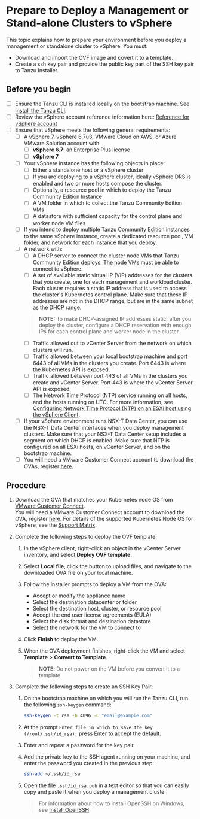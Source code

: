 # Prepare to Deploy a Management or Stand-alone Clusters to vSphere

This topic explains how to prepare your environment before you deploy a management or standalone cluster to vSphere. You must:

* Download and import the OVF image and covert it to a template.
* Create a ssh key pair and provide the public key part of the SSH key pair to Tanzu Installer.

## Before you begin

* [ ] Ensure the Tanzu CLI is installed locally on the bootstrap machine. See [Install the Tanzu CLI](cli-installation.md).
* [ ] Review the vSphere account reference information here: [Reference for vSphere account](ref-vsphere.md)
* [ ] Ensure that vSphere meets the following general requirements:
  * [ ] A vSphere 7, vSphere 6.7u3, VMware Cloud on AWS, or Azure VMware Solution account with:
    * [ ] **vSphere 6.7**: an Enterprise Plus license
    * [ ] **vSphere 7**
  * [ ] Your vSphere instance has the following objects in place:
    * [ ] Either a standalone host or a vSphere cluster
    * [ ] If you are deploying to a vSphere cluster, ideally vSphere DRS is enabled and two or more hosts compose the cluster.
    * [ ] Optionally, a resource pool in which to deploy the Tanzu Community Edition Instance
    * [ ] A VM folder in which to collect the Tanzu Community Edition VMs
    * [ ] A datastore with sufficient capacity for the control plane and worker node VM files
  * [ ] If you intend to deploy multiple Tanzu Community Edition instances to the same vSphere instance, create a dedicated resource pool, VM folder, and network for each instance that you deploy.
  * [ ] A network with:
    * [ ] A DHCP server to connect the cluster node VMs that Tanzu Community Edition deploys. The node VMs must be able to connect to vSphere.
    * [ ] A set of available static virtual IP (VIP) addresses for the clusters that you create,  one for each management and workload cluster. Each cluster requires a static IP address that is used to access the cluster's Kubernetes control plane. Make sure that these IP addresses are not in the DHCP range, but are in the same subnet as the DHCP range.
    > **NOTE:** To make DHCP-assigned IP addresses static, after you deploy the cluster, configure a DHCP reservation with enough IPs for each control plane and worker node in the cluster.
    * [ ] Traffic allowed out to vCenter Server from the network on which clusters will run.
    * [ ] Traffic allowed between your local bootstrap machine and port 6443 of all VMs in the clusters you create. Port 6443 is where the Kubernetes API is exposed.
    * [ ] Traffic allowed between port 443 of all VMs in the clusters you create and vCenter Server. Port 443 is where the vCenter Server API is exposed.
    * [ ] The Network Time Protocol (NTP) service running on all hosts, and the hosts running on UTC. For more information, see [Configuring Network Time Protocol (NTP) on an ESXi host using the vSphere Client](https://kb.vmware.com/s/article/57147).
  * [ ] If your vSphere environment runs NSX-T Data Center, you can use the NSX-T Data Center interfaces when you deploy management clusters. Make sure that your NSX-T Data Center setup includes a segment on which DHCP is enabled. Make sure that NTP is configured on all ESXi hosts, on vCenter Server, and on the bootstrap machine.
  * [ ] You will need a VMware Customer Connect account to download the OVAs, register [here](https://customerconnect.vmware.com/account-registration).

## Procedure

1. Download the OVA that matches your Kubernetes node OS from [VMware Customer Connect](https://customerconnect.vmware.com/downloads/get-download?downloadGroup=TCE-090).  
You will need a VMware Customer Connect account to download the OVA, register [here](https://customerconnect.vmware.com/account-registration).  For details of the supported Kubernetes Node OS for vSphere, see the [Support Matrix](support-matrix/#infrastructure-providers-target-platforms).

1. Complete the following steps to deploy the OVF template:
   1. In the vSphere client, right-click an object in the vCenter Server inventory, and select **Deploy OVF template**.
   1. Select **Local file**, click the button to upload files, and navigate to the downloaded OVA file on your local machine.
   1. Follow the installer prompts to deploy a VM from the OVA:

      * Accept or modify the appliance name
      * Select the destination datacenter or folder
      * Select the destination host, cluster, or resource pool
      * Accept the end user license agreements (EULA)
      * Select the disk format and destination datastore
      * Select the network for the VM to connect to

   1. Click **Finish** to deploy the VM.
   1. When the OVA deployment finishes, right-click the VM and select **Template** > **Convert to Template**.

      > **NOTE**: Do not power on the VM before you convert it to a template.

1. Complete the following steps to create an SSH Key Pair:

   1. On the bootstrap machine on which you will run the Tanzu CLI, run the following `ssh-keygen` command:

      ```sh
      ssh-keygen -t rsa -b 4096 -C "email@example.com"
      ```

   1. At the prompt `Enter file in which to save the key (/root/.ssh/id_rsa):` press Enter to accept the default.
   1. Enter and repeat a password for the key pair.
   1. Add the private key to the SSH agent running on your machine, and enter the password you created in the previous step:

      ```sh
      ssh-add ~/.ssh/id_rsa
      ```

   1. Open the file `.ssh/id_rsa.pub` in a text editor so that you can easily copy and paste it when you deploy a management cluster.

      > For information about how to install OpenSSH on Windows, see [Install OpenSSH](https://docs.microsoft.com/en-us/windows-server/administration/openssh/openssh_install_firstuse).
